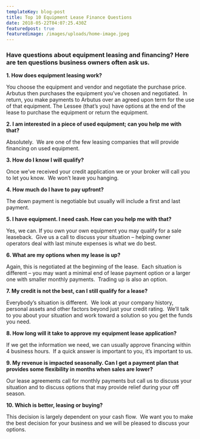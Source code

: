 ```yaml
---
templateKey: blog-post
title: Top 10 Equipment Lease Finance Questions
date: 2018-05-22T04:07:25.430Z
featuredpost: true
featuredimage: /images/uploads/home-image.jpeg
---
```

### Have questions about equipment leasing and financing? Here are ten questions business owners often ask us.

**1. How does equipment leasing work?**  

You choose the equipment and vendor and negotiate the purchase price.  Arbutus then purchases the equipment you’ve chosen and negotiated.  In return, you make payments to Arbutus over an agreed upon term for the use of that equipment. The Lessee (that’s you) have options at the end of the lease to purchase the equipment or return the equipment.



**2. I am interested in a piece of used equipment; can you help me with that?**

Absolutely.  We are one of the few leasing companies that will provide financing on used equipment.



**3. How do I know I will qualify?**

Once we’ve received your credit application we or your broker will call you to let you know.  We won’t leave you hanging.



**4. How much do I have to pay upfront?**

The down payment is negotiable but usually will include a first and last payment. 

**5. I have equipment. I need cash. How can you help me with that?** 

Yes, we can. If you own your own equipment you may qualify for a sale leaseback.  Give us a call to discuss your situation – helping owner operators deal with last minute expenses is what we do best. 

**6. What are my options when my lease is up?**

Again, this is negotiated at the beginning of the lease.  Each situation is different – you may want a minimal end of lease payment option or a larger one with smaller monthly payments.  Trading up is also an option.



**7. My credit is not the best, can I still qualify for a lease?**

Everybody’s situation is different.  We look at your company history, personal assets and other factors beyond just your credit rating.  We’ll talk to you about your situation and work toward a solution so you get the funds you need.



**8. How long will it take to approve my equipment lease application?**

If we get the information we need, we can usually approve financing within 4 business hours.  If a quick answer is important to you, it’s important to us.



**9. My revenue is impacted seasonally. Can I get a payment plan that provides some flexibility in months when sales are lower?** 

Our lease agreements call for monthly payments but call us to discuss your situation and to discuss options that may provide relief during your off season.



**10. Which is better, leasing or buying?**

This decision is largely dependent on your cash flow.  We want you to make the best decision for your business and we will be pleased to discuss your options.
